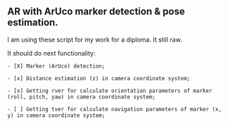 ## AR with ArUco marker detection & pose estimation. 

I am using these script for my work for a diploma. It still raw.

It should do next functionality:


    - [X] Marker (ArUco) detection;

    - [x] Distance estimation (z) in camera coordinate system;

    - [x] Getting rver for calculate orientation parameters of marker (roll, pitch, yaw) in camera coordinate system;
    
    - [ ] Getting tver for calculate navigation parameters of marker (x, y) in camera coordinate system;
